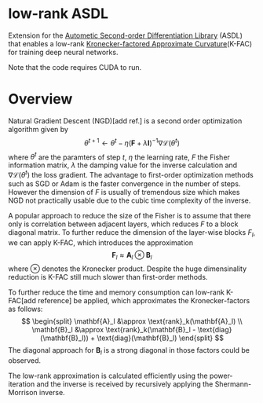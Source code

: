 # low-rank ASDL

Extension for the [Autometic Second-order Differentiation Library](https://github.com/kazukiosawa/asdfghjkl/tree/0.1) (ASDL) that enables a low-rank [Kronecker-factored Approximate Curvature](https://arxiv.org/abs/1503.05671)(K-FAC) for training deep neural networks. 

Note that the code requires CUDA to run.

# Overview
Natural Gradient Descent (NGD)[add ref.] is a second order optimization algorithm given by
$$
\theta^{t+1} \leftarrow \theta^t - \eta (\mathbf{F} + \lambda \mathbf{I})^{-1} \nabla \mathcal{L}(\theta^t)
$$
where $\theta^t$ are the paramters of step $t$,  $\eta$ the learning rate,  $F$ the Fisher information matrix, $\lambda$ the damping value for the inverse calculation and $\nabla \mathcal{L}(\theta^t)$ the loss gradient.
The advantage to first-order optimization methods such as SGD or Adam is the faster convergence in the number of steps.
However the dimension of $F$ is usually of tremendous size which makes NGD not practically usable due to the cubic time complexity of the inverse.

A popular approach to reduce the size of the Fisher is to assume that there only is correlation between adjacent layers, which reduces $F$ to a block diagonal matrix. To further reduce the dimension of the layer-wise blocks $F_l$, we can apply K-FAC, which introduces the approximation
$$
\mathbf{F}_l \approx \mathbf{A}_l \otimes \mathbf{B}_l
$$
where $\otimes$ denotes the Kronecker product. 
Despite the huge dimensinality reduction is K-FAC still much slower than first-order methods.

To further reduce the time and memory consumption can low-rank K-FAC[add reference] be applied, which approximates the Kronecker-factors as follows:
$$
    \begin{split}
        \mathbf{A}_l &\approx \text{rank}_k(\mathbf{A}_l) \\
        \mathbf{B}_l &\approx \text{rank}_k(\mathbf{B}_l - \text{diag}(\mathbf{B}_l)) + \text{diag}(\mathbf{B}_l)
    \end{split}
$$
The diagonal approach for $\mathbf{B}_l$ is a strong diagonal in those factors could be observed.

The low-rank approximation is calculated efficiently using the power-iteration and the inverse is received by recursively applying the Shermann-Morrison inverse.
